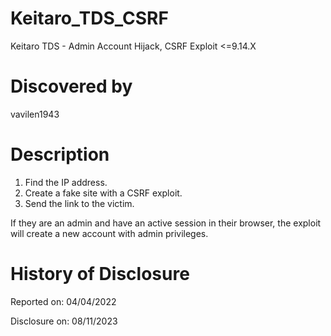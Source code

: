 # Keitaro_TDS_CSRF
Keitaro TDS - Admin Account Hijack, CSRF Exploit &lt;=9.14.X

# Discovered by
vavilen1943

# Description
1) Find the IP address.
2) Create a fake site with a CSRF exploit.
3) Send the link to the victim.

If they are an admin and have an active session in their browser, the exploit will create a new account with admin privileges.

# History of Disclosure
Reported on: 04/04/2022

Disclosure on: 08/11/2023
